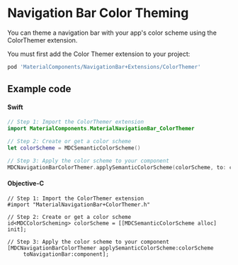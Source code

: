 <!--docs:
title: "Color Theming"
layout: detail
section: components
excerpt: "How to theme Navigation Bar using the Material Design color system."
iconId: toolbar
path: /catalog/flexible-headers/navigation-bars/color-theming/
-->

# Navigation Bar Color Theming

You can theme a navigation bar with your app's color scheme using the ColorThemer extension.

You must first add the Color Themer extension to your project:

``` bash
pod 'MaterialComponents/NavigationBar+Extensions/ColorThemer'
```

## Example code

<!--<div class="material-code-render" markdown="1">-->
#### Swift
``` swift
// Step 1: Import the ColorThemer extension
import MaterialComponents.MaterialNavigationBar_ColorThemer

// Step 2: Create or get a color scheme
let colorScheme = MDCSemanticColorScheme()

// Step 3: Apply the color scheme to your component
MDCNavigationBarColorThemer.applySemanticColorScheme(colorScheme, to: component)
```

#### Objective-C

``` objc
// Step 1: Import the ColorThemer extension
#import "MaterialNavigationBar+ColorThemer.h"

// Step 2: Create or get a color scheme
id<MDCColorScheming> colorScheme = [[MDCSemanticColorScheme alloc] init];

// Step 3: Apply the color scheme to your component
[MDCNavigationBarColorThemer applySemanticColorScheme:colorScheme
     toNavigationBar:component];
```
<!--</div>-->
